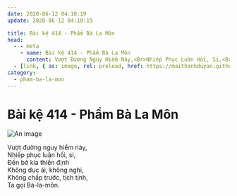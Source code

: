 ```yaml
---
date: 2020-06-12 04:10:19
update: 2020-06-12 04:10:19

title: Bài kệ 414 - Phẩm Bà La Môn
head:
  - - meta
    - name: Bài kệ 414 - Phẩm Bà La Môn
      content: Vượt Đường Nguy Hiểm Này,<Br>Nhiếp Phục Luân Hồi, Si,<Br>Ðến Bờ Kia Thiền Định<Br>Không Dục Ái, Không Nghi,<Br>Không Chấp Trước, Tịch Tịnh,<Br>Ta Gọi Bà-La-Môn.<Br>
  - [link, { as: image, rel: preload, href: https://maithanhduyan.github.io/kinh-phap-cu/img/pham-ba-la-mon/pham-ba-la-mon-414.jpg }]
category:
  - pham-ba-la-mon
---
```


# Bài kệ 414 - Phẩm Bà La Môn

![An image](/img/pham-ba-la-mon/pham-ba-la-mon-414.jpg)

Vượt đường nguy hiểm này,<br>Nhiếp phục luân hồi, si,<br>Ðến bờ kia thiền định<br>Không dục ái, không nghi,<br>Không chấp trước, tịch tịnh,<br>Ta gọi Bà-la-môn.<br>
